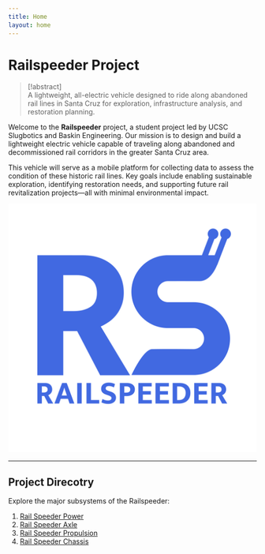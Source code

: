 ```yaml
---
title: Home
layout: home
---
```


# Railspeeder Project

> [!abstract]  
> A lightweight, all-electric vehicle designed to ride along abandoned rail lines in Santa Cruz for exploration, infrastructure analysis, and restoration planning.

Welcome to the **Railspeeder** project, a student project led by UCSC Slugbotics and Baskin Engineering. Our  mission is to design and build a lightweight electric vehicle capable of traveling along abandoned and decommissioned rail corridors in the greater Santa Cruz area.

This vehicle will serve as a mobile platform for collecting data to assess the condition of these historic rail lines. Key goals include enabling sustainable exploration, identifying restoration needs, and supporting future rail revitalization projects—all with minimal environmental impact.

![Railspeeder Logo](assets/images/Railspeeder.png)

---

## Project Direcotry

Explore the major subsystems of the Railspeeder:

1. [Rail Speeder Power](Rail-Speeder-Power)
2. [Rail Speeder Axle](Rail-Speeder-Axle)
3. [Rail Speeder Propulsion](Rail-Speeder-Propulsion)
4. [Rail Speeder Chassis](Rail-Speeder-Chassis)

